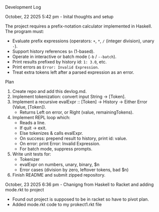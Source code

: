 Development Log

October, 22 2025 5:42 pm - Inital thoughts and setup

The project requires a prefix-notation calculator implemented in Haskell. The program must:
- Evaluate prefix expressions (operators: `+`, `*`, `/` (integer division), unary `-`).
- Support history references `$n` (1-based).
- Operate in interactive or batch mode (`-b` / `--batch`).
- Print results prefixed by history id: `1: 3.0`, etc.
- Print errors as `Error: Invalid Expression`.
- Treat extra tokens left after a parsed expression as an error.

Plan
1. Create repo and add this devlog.md.
2. Implement tokenization: convert input String → [Token].
3. Implement a recursive evalExpr :: [Token] -> History -> Either Error (Value, [Token]).
   - Returns Left on error, or Right (value, remainingTokens).
4. Implement REPL loop which:
   - Reads a line.
   - If quit → exit.
   - Else tokenizes & calls evalExpr.
   - On success: prepend result to history, print id: value.
   - On error: print Error: Invalid Expression.
   - For batch mode, suppress prompts.
5. Write unit tests for:
   - Tokenizer
   - evalExpr on numbers, unary, binary, $n
   - Error cases (division by zero, leftover tokens, bad $n)
6. Finish README and submit zipped repository.

October, 23 2025 6:36 pm - Chanigng from Haskell to Racket and adding mode.rkt to project
- Found out project is supposed to be in racket so have to pivot plan. 
- Added mode.rkt code to my prokect1.rkt file



